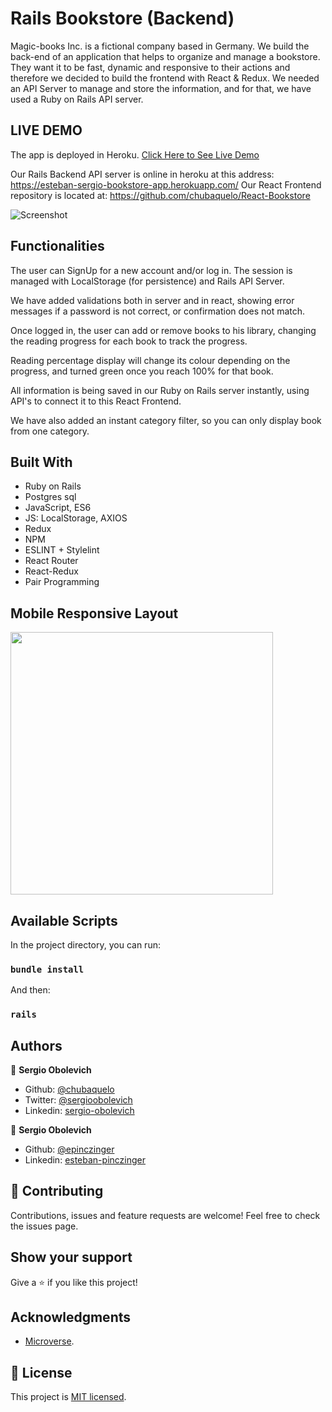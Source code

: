 # Rails Bookstore (Backend)

Magic-books Inc. is a fictional company based in Germany. We build the back-end of an application that helps to organize and manage a bookstore. They want it to be fast, dynamic and responsive to their actions and therefore we decided to build the frontend with React & Redux. We needed an API Server to manage and store the information, and for that, we have used a Ruby on Rails API server.


## LIVE DEMO

The app is deployed in Heroku.
[Click Here to See Live Demo](https://bookstore-esteban-sergio.herokuapp.com/)

Our Rails Backend API server is online in heroku at this address:
https://esteban-sergio-bookstore-app.herokuapp.com/
Our React Frontend repository is located at: https://github.com/chubaquelo/React-Bookstore

![Screenshot](https://i.imgur.com/eWiTpAQ.gif)

## Functionalities

The user can SignUp for a new account and/or log in. The session is managed with LocalStorage (for persistence) and Rails API Server.

We have added validations both in server and in react, showing error messages if a password is not correct, or confirmation does not match.

Once logged in, the user can add or remove books to his library, changing the reading progress for each book to track the progress.

Reading percentage display will change its colour depending on the progress, and turned green once you reach 100% for that book.

All information is being saved in our Ruby on Rails server instantly, using API's to connect it to this React Frontend.

We have also added an instant category filter, so you can only display book from one category.


## Built With

- Ruby on Rails
- Postgres sql
- JavaScript, ES6
- JS: LocalStorage, AXIOS
- Redux
- NPM
- ESLINT + Stylelint
- React Router
- React-Redux
- Pair Programming

## Mobile Responsive Layout

<img src="https://i.imgur.com/hi6BktO.gif" width="420px" />


## Available Scripts

In the project directory, you can run:

### `bundle install`

And then:

### `rails `


## Authors

👤 **Sergio Obolevich**

- Github: [@chubaquelo](https://github.com/chubaquelo)
- Twitter: [@sergioobolevich](https://twitter.com/SergioObolevich)
- Linkedin: [sergio-obolevich](https://www.linkedin.com/in/sergio-obolevich/)

👤 **Sergio Obolevich**

- Github: [@epinczinger](https://github.com/epinczinger)
- Linkedin: [esteban-pinczinger](https://www.linkedin.com/in/esteban-pinczinger/)


## 🤝 Contributing

Contributions, issues and feature requests are welcome!
Feel free to check the issues page.

## Show your support

Give a ⭐️ if you like this project!

## Acknowledgments

- [Microverse](https://www.microverse.org/).

## 📝 License

This project is [MIT licensed]().

